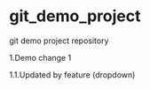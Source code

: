 # git_demo_project

git demo project repository

1.Demo change 1

1.1.Updated by feature (dropdown)

